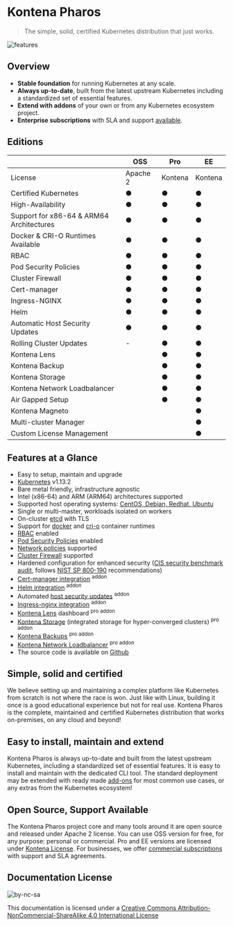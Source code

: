 # Kontena Pharos

> The simple, solid, certified Kubernetes distribution that just works.

![features](https://kontena.io/images/pharos-features.svg)

## Overview

- **Stable foundation** for running Kubernetes at any scale.
- **Always up-to-date**, built from the latest upstream Kubernetes including a standardized set of essential features.
- **Extend with addons** of your own or from any Kubernetes ecosystem project.
- **Enterprise subscriptions** with SLA and support [available](https://kontena.io/pharos#pricing).

## Editions

|                       | OSS | Pro | EE |
| --------------------- | --- | --- | -- |
| License               | Apache 2  | Kontena | Kontena |
| Certified Kubernetes  | ●   | ●   | ● |
| High-Availability | ● | ● | ● |
| Support for x86-64 & ARM64 Architectures | ● | ● | ● |
| Docker & CRI-O Runtimes Available | ● | ● | ● |
| RBAC | ● | ● | ● |
| Pod Security Policies | ● | ● | ● |
| Cluster Firewall | ● | ● | ● |
| Cert-manager | ● | ● | ● |
| Ingress-NGINX | ● | ● | ● |
| Helm | ● | ● | ● |
| Automatic Host Security Updates | ● | ● | ● |
| Rolling Cluster Updates       | -   | ●   | ● |
| Kontena Lens          |     | ●   | ● |
| Kontena Backup        |     | ●   | ● |
| Kontena Storage       |     | ●   | ● |
| Kontena Network Loadbalancer |     | ●   | ● |
| Air Gapped Setup      |     | ●   | ● |
| Kontena Magneto       |     |     | ● |
| Multi-cluster Manager |     |     | ● |
| Custom License Management |     |     | ● |

## Features at a Glance

- Easy to setup, maintain and upgrade
- [Kubernetes](https://kubernetes.io/) v1.13.2
- Bare metal friendly, infrastructure agnostic
- Intel (x86-64) and ARM (ARM64) architectures supported
- Supported host operating systems: [CentOS, Debian, Redhat, Ubuntu](requirements.md)
- Single or multi-master, workloads isolated on workers
- On-cluster [etcd](https://coreos.com/etcd/) with TLS
- Support for [docker](https://mobyproject.org/) and [cri-o](http://cri-o.io/) container runtimes
- [RBAC](https://kubernetes.io/docs/admin/authorization/rbac/) enabled
- [Pod Security Policies](https://kubernetes.io/docs/concepts/policy/pod-security-policy/) enabled
- [Network policies](https://kubernetes.io/docs/concepts/services-networking/network-policies/) supported
- [Cluster Firewall](networking/README.md#firewalld) supported
- Hardened configuration for enhanced security ([CIS security benchmark audit](https://www.cisecurity.org/benchmark/kubernetes/), follows [NIST SP 800-190](https://csrc.nist.gov/publications/detail/sp/800-190/final) recommendations)
- [Cert-manager integration](addons/cert-manager.md) <sup>addon</sup>
- [Helm integration](addons/helm.md) <sup>addon</sup>
- Automated [host security updates](addons/host-upgrades.md) <sup>addon</sup>
- [Ingress-nginx integration](addons/ingress-nginx.md) <sup>addon</sup>
- [Kontena Lens](addons/kontena-lens.md) dashboard <sup>pro addon</sup>
- [Kontena Storage](addons/kontena-storage.md) (integrated storage for hyper-converged clusters) <sup>pro addon</sup>
- [Kontena Backups](addons/kontena-backup.md) <sup>pro addon</sup>
- [Kontena Network Loadbalancer](addons/kontena-network-lb.md) <sup>pro addon</sup>
- The source code is available on [Github](https://github.com/kontena/pharos-cluster/)

## Simple, solid and certified

We believe setting up and maintaining a complex platform like Kubernetes from scratch is not where the race is won. Just like with Linux, building it once is a good educational experience but not for real use. Kontena Pharos is the complete, maintained and certified Kubernetes distribution that works on-premises, on any cloud and beyond!

## Easy to install, maintain and extend

Kontena Pharos is always up-to-date and built from the latest upstream Kubernetes, including a standardized set of essential features. It is easy to install and maintain with the dedicated CLI tool. The standard deployment may be extended with ready made [add-ons](addons/README.md) for most common use cases, or any extras from the Kubernetes ecosystem!

## Open Source, Support Available

The Kontena Pharos project core and many tools around it are open source and released under Apache 2 license. You can use OSS version for free, for any purpose: personal or commercial. Pro and EE versions are licensed under [Kontena License](https://github.com/kontena/pharos-cluster/blob/master/licenses/KONTENA.md). For businesses, we offer [commercial subscriptions](https://kontena.io/pharos/#pricing) with support and SLA agreements.

## Documentation License

![by-nc-sa](https://i.creativecommons.org/l/by-nc-sa/4.0/88x31.png)

This documentation is licensed under a [Creative Commons Attribution-NonCommercial-ShareAlike 4.0 International License](http://creativecommons.org/licenses/by-nc-sa/4.0/)
